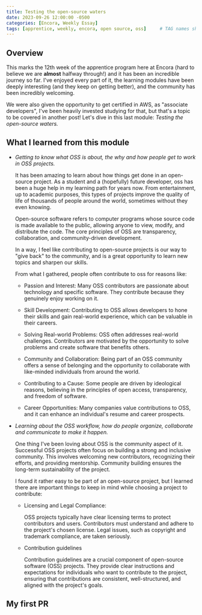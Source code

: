 ```yaml
---
title: Testing the open-source waters
date: 2023-09-26 12:00:00 -0500
categories: [Encora, Weekly Essay]
tags: [apprentice, weekly, encora, open source, oss]     # TAG names should always be lowercase
---
```

## Overview

This marks the 12th week of the apprentice program here at Encora (hard to believe we are **almost** halfway through!) and it has been an incredible journey so far. I've enjoyed every part of it, the learning modules have been deeply interesting (and they keep on getting better), and the community has been incredibly welcoming.

We were also given the opportunity to get certified in AWS, as "associate developers", I've been heavily invested studying for that, but that's a topic to be covered in another post! Let's dive in this last module: _Testing the open-source waters._

## What I learned from this module

* _Getting to know what OSS is about, the why and how people get to work in OSS projects._

    It has been amazing to learn about how things get done in an open-source project. As a student and a (hopefully) future developer, oss has been a huge help in my learning path for years now. From entertainment, up to academic purposes, this types of projects improve the quality of life of thousands of people around the world, sometimes without they even knowing.

    Open-source software refers to computer programs whose source code is made available to the public, allowing anyone to view, modify, and distribute the code. The core principles of OSS are transparency, collaboration, and community-driven development.

    In a way, I feel like contributing to open-source projects is our way to "give back" to the community, and is a great opportunity to learn new topics and sharpen our skills.



    From what I gathered, people often contribute to oss for reasons like:
    * Passion and Interest: Many OSS contributors are passionate about technology and specific software. They contribute because they genuinely enjoy working on it.

    * Skill Development: Contributing to OSS allows developers to hone their skills and gain real-world experience, which can be valuable in their careers.

    * Solving Real-world Problems: OSS often addresses real-world challenges. Contributors are motivated by the opportunity to solve problems and create software that benefits others.

    * Community and Collaboration: Being part of an OSS community offers a sense of belonging and the opportunity to collaborate with like-minded individuals from around the world.

    * Contributing to a Cause: Some people are driven by ideological reasons, believing in the principles of open access, transparency, and freedom of software.

    * Career Opportunities: Many companies value contributions to OSS, and it can enhance an individual's resume and career prospects.

* _Learning about the OSS workflow, how do people organize, collaborate and communicate to make it happen._

    One thing I've been loving about OSS is the community aspect of it. Successful OSS projects often focus on building a strong and inclusive community. This involves welcoming new contributors, recognizing their efforts, and providing mentorship. Community building ensures the long-term sustainability of the project.

    I found it rather easy to be part of an open-source project, but I learned there are important things to keep in mind while choosing a project to contribute:
    * Licensing and Legal Compliance:

        OSS projects typically have clear licensing terms to protect contributors and users. Contributors must understand and adhere to the project's chosen license. Legal issues, such as copyright and trademark compliance, are taken seriously.
    
    * Contribution guidelines

        Contribution guidelines are a crucial component of open-source software (OSS) projects. They provide clear instructions and expectations for individuals who want to contribute to the project, ensuring that contributions are consistent, well-structured, and aligned with the project's goals. 

## My first PR
